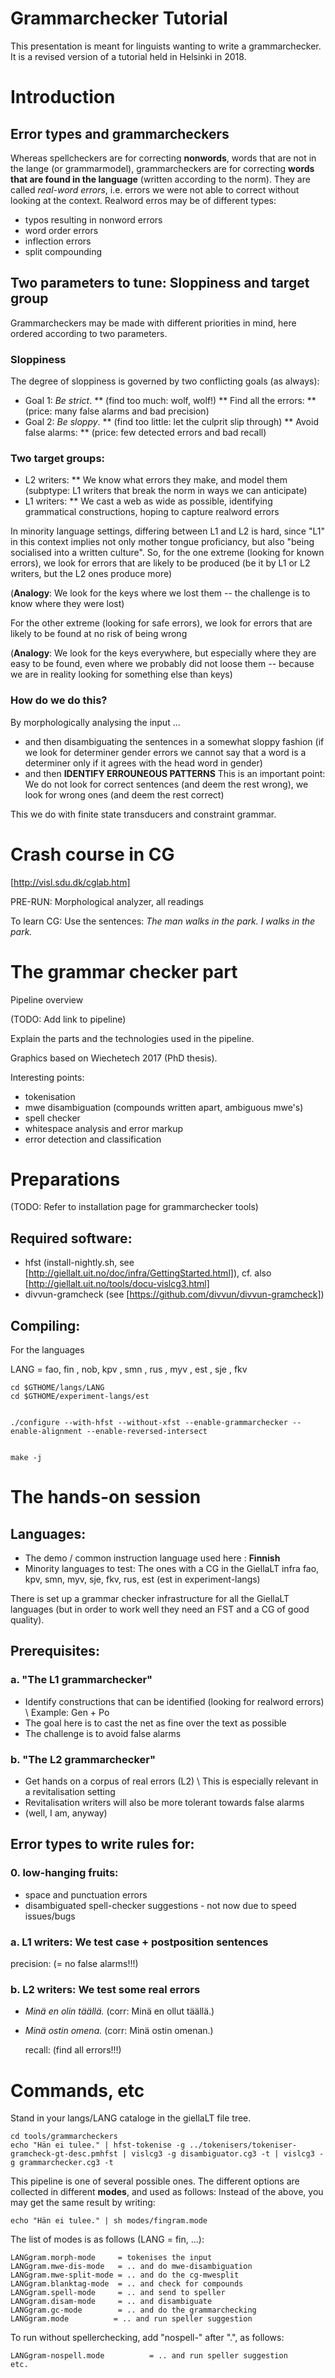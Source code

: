 Grammarchecker Tutorial
=======================

This presentation is meant for linguists wanting to write a grammarchecker. It is a revised version of a tutorial held in Helsinki in 2018.


# Introduction


## Error types and grammarcheckers


Whereas spellcheckers are for correcting **nonwords**, words that are not in the lange (or grammarmodel), grammarcheckers are for correcting **words that are found in the language** (written according to the norm). They are called *real-word errors*, i.e. errors we were not able to correct without looking at the context. Realword erros may be of different types:


* typos resulting in nonword errors
* word order errors
* inflection errors
* split compounding






## Two parameters to tune: Sloppiness and target group


Grammarcheckers may be made with different priorities in mind, here ordered according to two parameters.


### Sloppiness


The degree of sloppiness is governed by two conflicting goals (as always):


* Goal 1: *Be strict*.
** (find too much: wolf, wolf!)
** Find all the errors:
** (price: many false alarms and bad precision)
* Goal 2: *Be sloppy*.
** (find too little: let the culprit slip through)
** Avoid false alarms:
** (price: few detected errors and bad recall)


### Two target groups:


* L2 writers: 
** We know what errors they make, and model them
  (subptype: L1 writers that break the norm in ways we can anticipate)
* L1 writers: 
** We cast a web as wide as possible, identifying  grammatical constructions, hoping to capture realword errors


In minority language settings, differing between L1 and L2 is hard,
since "L1" in this context implies not only mother tongue proficiancy,
but also "being socialised into a written culture".
So, for the one extreme (looking for known errors),
we look for errors that are likely to be produced
(be it by L1 or L2 writers, but the L2 ones produce more)


(**Analogy**: We look for the keys where we lost them --
the challenge is to know where they were lost)


For the other extreme (looking for safe errors),
we look for errors that are likely to be found at no risk of being wrong


(**Analogy**: We look for the keys everywhere, but especially where they are easy
to be found, even where we probably did not loose them -- because we
are in reality looking for something else than keys)




### How do we do this?


By morphologically analysing the input ...


* and then disambiguating the sentences in a somewhat sloppy fashion
  (if we look for determiner gender errors we cannot say that a word
  is a determiner only if it agrees with the head word in gender)
* and then **IDENTIFY ERROUNEOUS PATTERNS**
  This is an important point:
  We do not look for correct sentences (and deem the rest wrong),
  we look for wrong ones (and deem the rest correct)




This we do with finite state transducers and constraint grammar.






# Crash course in CG




[http://visl.sdu.dk/cglab.htm]


PRE-RUN: Morphological analyzer, all readings


To learn CG: Use the sentences:
*The man walks in the park. I walks in the park.*




# The grammar checker part


Pipeline overview


(TODO: Add link to pipeline)


Explain the parts and the technologies used in the pipeline.


Graphics based on Wiechetech 2017 (PhD thesis).


Interesting points:
* tokenisation
* mwe disambiguation (compounds written apart, ambiguous mwe's)
* spell checker
* whitespace analysis and error markup
* error detection and classification






# Preparations


(TODO: Refer to installation page for grammarchecker tools)


## Required software:


* hfst (install-nightly.sh, see [http://giellalt.uit.no/doc/infra/GettingStarted.html]),
  cf. also [http://giellalt.uit.no/tools/docu-vislcg3.html]
* divvun-gramcheck (see [https://github.com/divvun/divvun-gramcheck])



 

 
## Compiling:


For the languages


LANG = fao, fin , nob, kpv , smn , rus , myv , est , sje , fkv


```
cd $GTHOME/langs/LANG
cd $GTHOME/experiment-langs/est


./configure --with-hfst --without-xfst --enable-grammarchecker --enable-alignment --enable-reversed-intersect


make -j
```












# The hands-on session


## Languages:


* The demo / common instruction language used here : **Finnish**
* Minority languages to test: The ones with a CG in the GiellaLT infra
  fao, kpv, smn, myv, sje, fkv, rus, est (est in experiment-langs)


There is set up a grammar checker infrastructure for all the GiellaLT languages
(but in order to work well they need an FST and a CG of good quality).


## Prerequisites:




###  a. "The L1 grammarchecker"
  * Identify constructions that can be identified (looking for realword errors) \\
    Example: Gen + Po
  * The goal here is to cast the net as fine over the text as possible
  * The challenge is to avoid false alarms




###  b. "The L2 grammarchecker"
  * Get hands on a corpus of real errors (L2) \\
    This is especially relevant in a revitalisation setting
  * Revitalisation writers will also be more tolerant towards false alarms
  * (well, I am, anyway)






## Error types to write rules for:


###  0. low-hanging fruits:


* space and punctuation errors
* disambiguated spell-checker suggestions - not now due to speed issues/bugs






###  a. L1 writers: We test case + postposition sentences


   precision: (= no false alarms!!!)






###  b. L2 writers: We test some real errors


* *Minä en olin täällä.* (corr: Minä en ollut täällä.)
* *Minä ostin omena.* (corr: Minä ostin omenan.)


   recall: (find all errors!!!)








# Commands, etc


Stand in your langs/LANG cataloge in the giellaLT file tree.




```
cd tools/grammarcheckers
echo "Hän ei tulee." | hfst-tokenise -g ../tokenisers/tokeniser-gramcheck-gt-desc.pmhfst | vislcg3 -g disambiguator.cg3 -t | vislcg3 -g grammarchecker.cg3 -t
```


This pipeline is one of several possible ones. The different options are collected
in different **modes**, and used as follows: Instead of the above, you may get
the same result by writing:


```
echo "Hän ei tulee." | sh modes/fingram.mode
```




The list of modes is as follows (LANG = fin, ...):


```
LANGgram.morph-mode	    = tokenises the input
LANGgram.mwe-dis-mode   = .. and do mwe-disambiguation
LANGgram.mwe-split-mode = .. and do the cg-mwesplit
LANGgram.blanktag-mode  = .. and check for compounds
LANGgram.spell-mode	    = .. and send to speller
LANGgram.disam-mode	    = .. and disambiguate
LANGgram.gc-mode        = .. and do the grammarchecking
LANGgram.mode		   = .. and run speller suggestion
```


To run without spellerchecking, add "nospell-" after ".", as follows:


```
LANGgram-nospell.mode		   = .. and run speller suggestion
etc.
```
